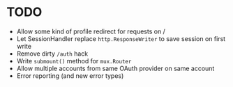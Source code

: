 # TODO

* Allow some kind of profile redirect for requests on /
* Let SessionHandler replace `http.ResponseWriter` to save session on first write
* Remove dirty `/auth` hack
* Write `submount()` method for `mux.Router`
* Allow multiple accounts from same OAuth provider on same account
* Error reporting (and new error types)
